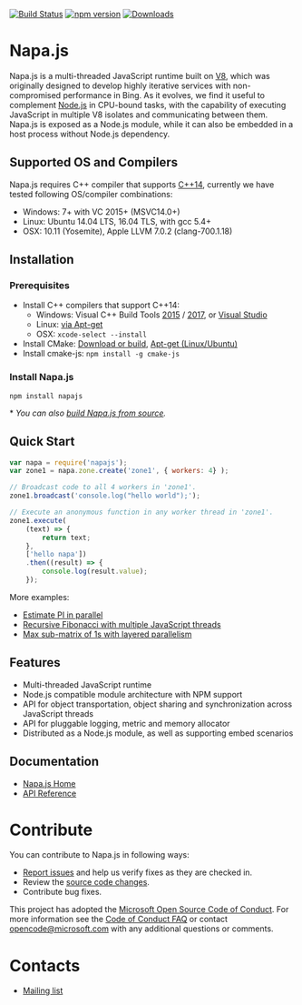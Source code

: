 [![Build Status](https://travis-ci.org/Microsoft/napajs.svg?branch=master)](https://travis-ci.org/Microsoft/napajs)
[![npm version](https://badge.fury.io/js/napajs.svg)](https://www.npmjs.com/package/napajs)
[![Downloads](https://img.shields.io/npm/dm/napajs.svg)](https://www.npmjs.com/package/napajs)

# Napa.js
Napa.js is a multi-threaded JavaScript runtime built on [V8](https://github.com/v8/v8), which was originally designed to develop highly iterative services with non-compromised performance in Bing. As it evolves, we find it useful to complement [Node.js](https://nodejs.org) in CPU-bound tasks, with the capability of executing JavaScript in multiple V8 isolates and communicating between them. Napa.js is exposed as a Node.js module, while it can also be embedded in a host process without Node.js dependency.

## Supported OS and Compilers
Napa.js requires C++ compiler that supports [C++14](https://en.wikipedia.org/wiki/C%2B%2B14), currently we have tested following OS/compiler combinations: 
* Windows: 7+ with VC 2015+ (MSVC14.0+)
* Linux: Ubuntu 14.04 LTS, 16.04 TLS, with gcc 5.4+ 
* OSX: 10.11 (Yosemite), Apple LLVM 7.0.2 (clang-700.1.18)

## Installation
### Prerequisites
* Install C++ compilers that support C++14:
    * Windows: Visual C++ Build Tools [2015](http://landinghub.visualstudio.com/visual-cpp-build-tools) / [2017](https://www.visualstudio.com/downloads/#build-tools-for-visual-studio-2017), or [Visual Studio](https://www.visualstudio.com/vs/cplusplus/)
    * Linux: [via Apt-get](https://askubuntu.com/questions/618474/how-to-install-the-latest-gcurrently-5-1-in-ubuntucurrently-14-04)
    * OSX: `xcode-select --install`
* Install CMake: [Download or build](https://cmake.org/install/), [Apt-get (Linux/Ubuntu)](https://askubuntu.com/questions/355565/how-to-install-latest-cmake-version-in-linux-ubuntu-from-command-line)
* Install cmake-js: `npm install -g cmake-js`

### Install Napa.js
```
npm install napajs
```
\* *You can also [build Napa.js from source](https://github.com/Microsoft/napajs/wiki/build-napa.js-from-source).*

## Quick Start
```js
var napa = require('napajs');
var zone1 = napa.zone.create('zone1', { workers: 4} );

// Broadcast code to all 4 workers in 'zone1'.
zone1.broadcast('console.log("hello world");');

// Execute an anonymous function in any worker thread in 'zone1'.
zone1.execute(
    (text) => {
        return text;
    }, 
    ['hello napa'])
    .then((result) => {
        console.log(result.value);
    });
```
More examples:
* [Estimate PI in parallel](./examples/tutorial/estimate-pi-in-parallel)
* [Recursive Fibonacci with multiple JavaScript threads](./examples/tutorial/recursive-fibonacci)
* [Max sub-matrix of 1s with layered parallelism](./examples/tutorial/max-square-sub-matrix)

## Features
- Multi-threaded JavaScript runtime
- Node.js compatible module architecture with NPM support
- API for object transportation, object sharing and synchronization across JavaScript threads
- API for pluggable logging, metric and memory allocator
- Distributed as a Node.js module, as well as supporting embed scenarios

## Documentation
- [Napa.js Home](https://github.com/Microsoft/napajs/wiki)
- [API Reference](./docs/api/index.md)

# Contribute
You can contribute to Napa.js in following ways:

* [Report issues](https://github.com/Microsoft/napajs/issues) and help us verify fixes as they are checked in.
* Review the [source code changes](https://github.com/Microsoft/napajs/pulls).
* Contribute bug fixes.

This project has adopted the [Microsoft Open Source Code of Conduct](https://opensource.microsoft.com/codeofconduct/). For more information see the [Code of Conduct FAQ](https://opensource.microsoft.com/codeofconduct/faq/) or contact opencode@microsoft.com with any additional questions or comments.

# Contacts
* [Mailing list](https://groups.google.com/forum/#!forum/napajs)

